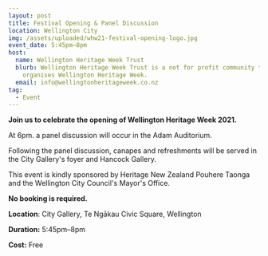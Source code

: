 ```yaml
---
layout: post
title: Festival Opening & Panel Discussion
location: Wellington City
img: /assets/uploaded/whw21-festival-opening-logo.jpg
event_date: 5:45pm–8pm
host:
  name: Wellington Heritage Week Trust
  blurb: Wellington Heritage Week Trust is a not for profit community trust that
    organises Wellington Heritage Week.
  email: info@wellingtonheritageweek.co.nz
tag:
  - Event
---
```

**Join us to celebrate the opening of Wellington Heritage Week 2021.** 

At 6pm. a panel discussion will occur in the Adam Auditorium. 

Following the panel discussion, canapes and refreshments will be served in the City Gallery's foyer and Hancock Gallery. 

This event is kindly sponsored by Heritage New Zealand Pouhere Taonga and the Wellington City Council's Mayor's Office.

**No booking is required.** 

**Location**: City Gallery, Te Ngākau Civic Square, Wellington

**Duration:** 5:45pm–8pm

**Cost:** Free